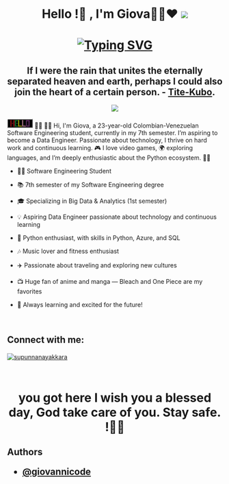 

<h1 align="center">Hello !🫡
, I'm Giova💛💙❤️ <img height="40" src="https://emoji.gg/assets/emoji/7333-parrotdance.gif"></h1>
<h1 align = "center">
  
<a href="https://git.io/typing-svg"><img src="https://readme-typing-svg.demolab.com?font=Fira+Code&size=75&duration=1400&pause=600&color=FF72FF&background=000000EE&center=true&multiline=true&width=1920&height=384&lines=Giova+Here+!;+💛💙❤️+;Welcome+to+my+GitHub+profile" alt="Typing SVG" /></a>
</h1>

<h2 align='center'>If I were the rain that unites the eternally separated heaven and earth, perhaps I could also join the heart of a certain person. - <a href=https://en.wikipedia.org/wiki/Tite_Kubo>Tite-Kubo</a>.</h2>

<p align="center">
  <a href="https://skillicons.dev">
       <img src="https://skillicons.dev/icons?i=py,azure,bash,html,css,discord,github,mysql,postgres,pycharm,vscode,windows,gmail" />
  </a>
</p>

  
</div>

<p><img src="https://raw.githubusercontent.com/vibrantfix/vibrantfix/main/assets/gif/hello.gif" width="60px">
 👨‍💻 👨‍💻 Hi, I'm Giova, a 23-year-old Colombian-Venezuelan Software Engineering student, currently in my 7th semester. I’m aspiring to become a Data Engineer. Passionate about technology, I thrive on hard work and continuous learning.
🎮 I love video games, 🌍 exploring languages, and I’m deeply enthusiastic about the Python ecosystem. 🐍✨
</p>
<p align="center">
  
* 👨‍💻 Software Engineering Student
  
* 📚 7th semester of my Software Engineering degree

* 🎓 Specializing in Big Data & Analytics (1st semester)

* 💡 Aspiring Data Engineer passionate about technology and continuous learning
* 🐍 Python enthusiast, with skills in Python, Azure, and SQL

* 🎶 Music lover and fitness enthusiast
* ✈️ Passionate about traveling and exploring new cultures

* 📺 Huge fan of anime and manga — Bleach and One Piece are my favorites
* 🚀 Always learning and excited for the future!
  </p>
<br>
<h2 align="left">Connect with me:</h2>
<p align="left">
<a href="https://www.linkedin.com/in/giovani-balza-56051b1b6/" target="blank"><img align="center" src="https://raw.githubusercontent.com/rahuldkjain/github-profile-readme-generator/master/src/images/icons/Social/linked-in-alt.svg" alt="supunnanayakkara" height="30" width="40" /></a>
</p>
<br>

<h1 align="center">you got here I wish you a blessed day, God take care of you. Stay safe. !🥰😇

<h2 Authors /h2>Authors 



- [@giovannicode](https://www.github.com/giovacode1)
